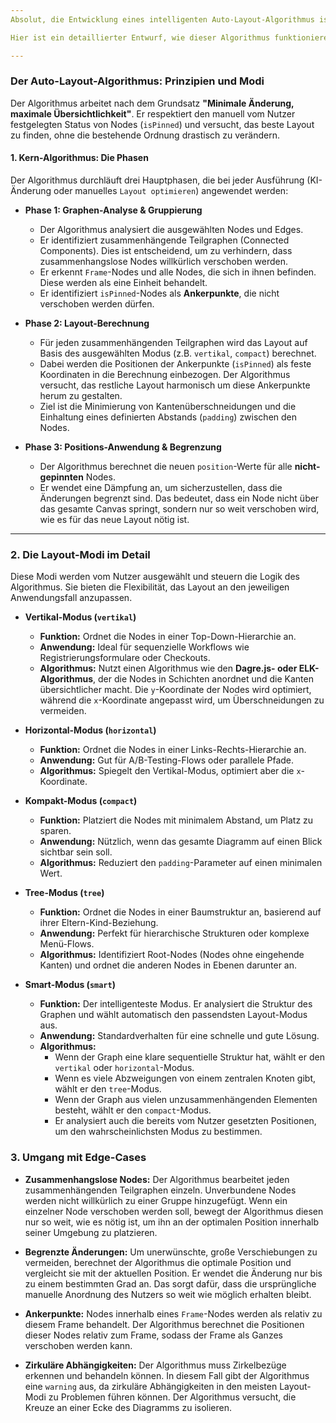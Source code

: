 ```yaml
---
Absolut, die Entwicklung eines intelligenten Auto-Layout-Algorithmus ist der entscheidende nächste Schritt. Er muss komplex genug sein, um den ästhetischen Ansprüchen von Designern gerecht zu werden, aber auch flexibel genug, um die manuelle Kontrolle zu respektieren.

Hier ist ein detaillierter Entwurf, wie dieser Algorithmus funktionieren sollte, basierend auf all deinen Anforderungen.

---
```


### **Der Auto-Layout-Algorithmus: Prinzipien und Modi**

Der Algorithmus arbeitet nach dem Grundsatz **"Minimale Änderung, maximale Übersichtlichkeit"**. Er respektiert den manuell vom Nutzer festgelegten Status von Nodes (`isPinned`) und versucht, das beste Layout zu finden, ohne die bestehende Ordnung drastisch zu verändern.

#### **1. Kern-Algorithmus: Die Phasen**

Der Algorithmus durchläuft drei Hauptphasen, die bei jeder Ausführung (KI-Änderung oder manuelles `Layout optimieren`) angewendet werden:

* **Phase 1: Graphen-Analyse & Gruppierung**
    * Der Algorithmus analysiert die ausgewählten Nodes und Edges.
    * Er identifiziert zusammenhängende Teilgraphen (Connected Components). Dies ist entscheidend, um zu verhindern, dass zusammenhangslose Nodes willkürlich verschoben werden.
    * Er erkennt `Frame`-Nodes und alle Nodes, die sich in ihnen befinden. Diese werden als eine Einheit behandelt.
    * Er identifiziert `isPinned`-Nodes als **Ankerpunkte**, die nicht verschoben werden dürfen.

* **Phase 2: Layout-Berechnung**
    * Für jeden zusammenhängenden Teilgraphen wird das Layout auf Basis des ausgewählten Modus (z.B. `vertikal`, `compact`) berechnet.
    * Dabei werden die Positionen der Ankerpunkte (`isPinned`) als feste Koordinaten in die Berechnung einbezogen. Der Algorithmus versucht, das restliche Layout harmonisch um diese Ankerpunkte herum zu gestalten.
    * Ziel ist die Minimierung von Kantenüberschneidungen und die Einhaltung eines definierten Abstands (`padding`) zwischen den Nodes.

* **Phase 3: Positions-Anwendung & Begrenzung**
    * Der Algorithmus berechnet die neuen `position`-Werte für alle **nicht-gepinnten** Nodes.
    * Er wendet eine Dämpfung an, um sicherzustellen, dass die Änderungen begrenzt sind. Das bedeutet, dass ein Node nicht über das gesamte Canvas springt, sondern nur so weit verschoben wird, wie es für das neue Layout nötig ist.

---

### **2. Die Layout-Modi im Detail**

Diese Modi werden vom Nutzer ausgewählt und steuern die Logik des Algorithmus. Sie bieten die Flexibilität, das Layout an den jeweiligen Anwendungsfall anzupassen.

* **Vertikal-Modus (`vertikal`)**
    * **Funktion:** Ordnet die Nodes in einer Top-Down-Hierarchie an.
    * **Anwendung:** Ideal für sequenzielle Workflows wie Registrierungsformulare oder Checkouts.
    * **Algorithmus:** Nutzt einen Algorithmus wie den **Dagre.js- oder ELK-Algorithmus**, der die Nodes in Schichten anordnet und die Kanten übersichtlicher macht. Die `y`-Koordinate der Nodes wird optimiert, während die `x`-Koordinate angepasst wird, um Überschneidungen zu vermeiden.

* **Horizontal-Modus (`horizontal`)**
    * **Funktion:** Ordnet die Nodes in einer Links-Rechts-Hierarchie an.
    * **Anwendung:** Gut für A/B-Testing-Flows oder parallele Pfade.
    * **Algorithmus:** Spiegelt den Vertikal-Modus, optimiert aber die `x`-Koordinate.

* **Kompakt-Modus (`compact`)**
    * **Funktion:** Platziert die Nodes mit minimalem Abstand, um Platz zu sparen.
    * **Anwendung:** Nützlich, wenn das gesamte Diagramm auf einen Blick sichtbar sein soll.
    * **Algorithmus:** Reduziert den `padding`-Parameter auf einen minimalen Wert.

* **Tree-Modus (`tree`)**
    * **Funktion:** Ordnet die Nodes in einer Baumstruktur an, basierend auf ihrer Eltern-Kind-Beziehung.
    * **Anwendung:** Perfekt für hierarchische Strukturen oder komplexe Menü-Flows.
    * **Algorithmus:** Identifiziert Root-Nodes (Nodes ohne eingehende Kanten) und ordnet die anderen Nodes in Ebenen darunter an.

* **Smart-Modus (`smart`)**
    * **Funktion:** Der intelligenteste Modus. Er analysiert die Struktur des Graphen und wählt automatisch den passendsten Layout-Modus aus.
    * **Anwendung:** Standardverhalten für eine schnelle und gute Lösung.
    * **Algorithmus:**
        * Wenn der Graph eine klare sequentielle Struktur hat, wählt er den `vertikal` oder `horizontal`-Modus.
        * Wenn es viele Abzweigungen von einem zentralen Knoten gibt, wählt er den `tree`-Modus.
        * Wenn der Graph aus vielen unzusammenhängenden Elementen besteht, wählt er den `compact`-Modus.
        * Er analysiert auch die bereits vom Nutzer gesetzten Positionen, um den wahrscheinlichsten Modus zu bestimmen.

### **3. Umgang mit Edge-Cases**

* **Zusammenhangslose Nodes:** Der Algorithmus bearbeitet jeden zusammenhängenden Teilgraphen einzeln. Unverbundene Nodes werden nicht willkürlich zu einer Gruppe hinzugefügt. Wenn ein einzelner Node verschoben werden soll, bewegt der Algorithmus diesen nur so weit, wie es nötig ist, um ihn an der optimalen Position innerhalb seiner Umgebung zu platzieren.

* **Begrenzte Änderungen:** Um unerwünschte, große Verschiebungen zu vermeiden, berechnet der Algorithmus die optimale Position und vergleicht sie mit der aktuellen Position. Er wendet die Änderung nur bis zu einem bestimmten Grad an. Das sorgt dafür, dass die ursprüngliche manuelle Anordnung des Nutzers so weit wie möglich erhalten bleibt.

* **Ankerpunkte:** Nodes innerhalb eines `Frame`-Nodes werden als relativ zu diesem Frame behandelt. Der Algorithmus berechnet die Positionen dieser Nodes relativ zum Frame, sodass der Frame als Ganzes verschoben werden kann.

* **Zirkuläre Abhängigkeiten:** Der Algorithmus muss Zirkelbezüge erkennen und behandeln können. In diesem Fall gibt der Algorithmus eine `warning` aus, da zirkuläre Abhängigkeiten in den meisten Layout-Modi zu Problemen führen können. Der Algorithmus versucht, die Kreuze an einer Ecke des Diagramms zu isolieren.